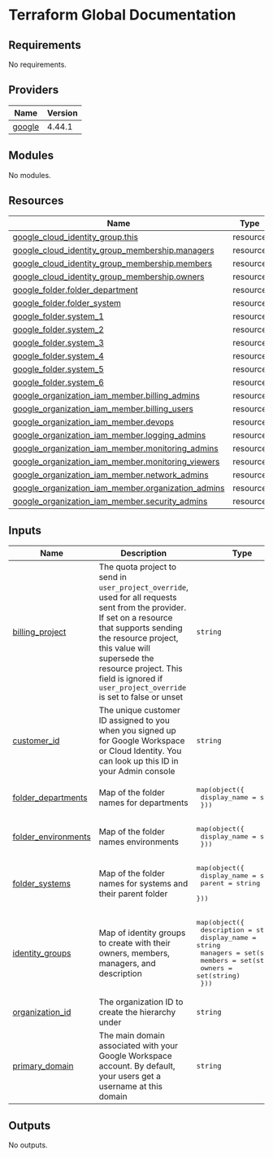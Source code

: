 # Terraform Global Documentation

<!-- BEGINNING OF PRE-COMMIT-TERRAFORM DOCS HOOK -->
## Requirements

No requirements.

## Providers

| Name | Version |
|------|---------|
| <a name="provider_google"></a> [google](#provider\_google) | 4.44.1 |

## Modules

No modules.

## Resources

| Name | Type |
|------|------|
| [google_cloud_identity_group.this](https://registry.terraform.io/providers/hashicorp/google/latest/docs/resources/cloud_identity_group) | resource |
| [google_cloud_identity_group_membership.managers](https://registry.terraform.io/providers/hashicorp/google/latest/docs/resources/cloud_identity_group_membership) | resource |
| [google_cloud_identity_group_membership.members](https://registry.terraform.io/providers/hashicorp/google/latest/docs/resources/cloud_identity_group_membership) | resource |
| [google_cloud_identity_group_membership.owners](https://registry.terraform.io/providers/hashicorp/google/latest/docs/resources/cloud_identity_group_membership) | resource |
| [google_folder.folder_department](https://registry.terraform.io/providers/hashicorp/google/latest/docs/resources/folder) | resource |
| [google_folder.folder_system](https://registry.terraform.io/providers/hashicorp/google/latest/docs/resources/folder) | resource |
| [google_folder.system_1](https://registry.terraform.io/providers/hashicorp/google/latest/docs/resources/folder) | resource |
| [google_folder.system_2](https://registry.terraform.io/providers/hashicorp/google/latest/docs/resources/folder) | resource |
| [google_folder.system_3](https://registry.terraform.io/providers/hashicorp/google/latest/docs/resources/folder) | resource |
| [google_folder.system_4](https://registry.terraform.io/providers/hashicorp/google/latest/docs/resources/folder) | resource |
| [google_folder.system_5](https://registry.terraform.io/providers/hashicorp/google/latest/docs/resources/folder) | resource |
| [google_folder.system_6](https://registry.terraform.io/providers/hashicorp/google/latest/docs/resources/folder) | resource |
| [google_organization_iam_member.billing_admins](https://registry.terraform.io/providers/hashicorp/google/latest/docs/resources/organization_iam_member) | resource |
| [google_organization_iam_member.billing_users](https://registry.terraform.io/providers/hashicorp/google/latest/docs/resources/organization_iam_member) | resource |
| [google_organization_iam_member.devops](https://registry.terraform.io/providers/hashicorp/google/latest/docs/resources/organization_iam_member) | resource |
| [google_organization_iam_member.logging_admins](https://registry.terraform.io/providers/hashicorp/google/latest/docs/resources/organization_iam_member) | resource |
| [google_organization_iam_member.monitoring_admins](https://registry.terraform.io/providers/hashicorp/google/latest/docs/resources/organization_iam_member) | resource |
| [google_organization_iam_member.monitoring_viewers](https://registry.terraform.io/providers/hashicorp/google/latest/docs/resources/organization_iam_member) | resource |
| [google_organization_iam_member.network_admins](https://registry.terraform.io/providers/hashicorp/google/latest/docs/resources/organization_iam_member) | resource |
| [google_organization_iam_member.organization_admins](https://registry.terraform.io/providers/hashicorp/google/latest/docs/resources/organization_iam_member) | resource |
| [google_organization_iam_member.security_admins](https://registry.terraform.io/providers/hashicorp/google/latest/docs/resources/organization_iam_member) | resource |

## Inputs

| Name | Description | Type | Default | Required |
|------|-------------|------|---------|:--------:|
| <a name="input_billing_project"></a> [billing\_project](#input\_billing\_project) | The quota project to send in `user_project_override`, used for all requests sent from the provider. If set on a resource that supports sending the resource project, this value will supersede the resource project. This field is ignored if `user_project_override` is set to false or unset | `string` | n/a | yes |
| <a name="input_customer_id"></a> [customer\_id](#input\_customer\_id) | The unique customer ID assigned to you when you signed up for Google Workspace or Cloud Identity. You can look up this ID in your Admin console | `string` | n/a | yes |
| <a name="input_folder_departments"></a> [folder\_departments](#input\_folder\_departments) | Map of the folder names for departments | <pre>map(object({<br>    display_name = string<br>  }))</pre> | n/a | yes |
| <a name="input_folder_environments"></a> [folder\_environments](#input\_folder\_environments) | Map of the folder names environments | <pre>map(object({<br>    display_name = string<br>  }))</pre> | n/a | yes |
| <a name="input_folder_systems"></a> [folder\_systems](#input\_folder\_systems) | Map of the folder names for systems and their parent folder | <pre>map(object({<br>    display_name = string<br>    parent       = string<br>  }))</pre> | n/a | yes |
| <a name="input_identity_groups"></a> [identity\_groups](#input\_identity\_groups) | Map of identity groups to create with their owners, members, managers, and description | <pre>map(object({<br>    description  = string<br>    display_name = string<br>    managers     = set(string)<br>    members      = set(string)<br>    owners       = set(string)<br>  }))</pre> | n/a | yes |
| <a name="input_organization_id"></a> [organization\_id](#input\_organization\_id) | The organization ID to create the hierarchy under | `string` | n/a | yes |
| <a name="input_primary_domain"></a> [primary\_domain](#input\_primary\_domain) | The main domain associated with your Google Workspace account. By default, your users get a username at this domain | `string` | `"osinfra.io"` | no |

## Outputs

No outputs.
<!-- END OF PRE-COMMIT-TERRAFORM DOCS HOOK -->
